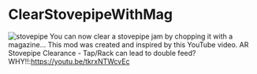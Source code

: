 

# ClearStovepipeWithMag
![stovepipe](https://github.com/CatalpaBow/ClearStovepipeWithMag/assets/14165691/40773198-a9d1-4314-9b85-3e362e3ae99c)
You can now clear a stovepipe jam by chopping it with a magazine... 
This mod was created and inspired by this YouTube video.
AR Stovepipe Clearance - Tap/Rack can lead to double feed? WHY!!:https://youtu.be/tkrxNTWcvEc
